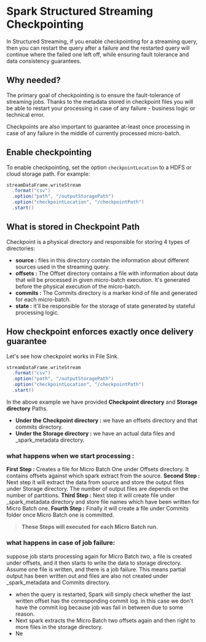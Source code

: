 
# Spark Structured Streaming Checkpointing

In Structured Streaming, if you enable checkpointing for a streaming query, then you can restart the query after a failure and the restarted query will continue where the failed one left off, while ensuring fault tolerance and data consistency guarantees.

## Why needed?
The primary goal of checkpointing is to ensure the fault-tolerance of streaming jobs. Thanks to the metadata stored in checkpoint files you will be able to restart your processing in case of any failure - business logic or technical error.

Checkpoints are also important to guarantee at-least once processing in case of any failure in the middle of currently processed micro-batch.

## Enable checkpointing
To enable checkpointing, set the option `checkpointLocation` to a HDFS or cloud storage path. For example:
```scala
streamDataFrame.writeStream
  .format("csv")
  .option("path", "/outputStoragePath")
  .option("checkpointLocation", "/checkpointPath")
  .start()
```
## What is stored in Checkpoint Path
Checkpoint is a physical directory and responsible for storing 4 types of directories:

-   **source :** files in this directory contain the information about different sources used in the streaming query.
-   **offsets :** The Offset directory contains a file with information about data that will be processed in given micro-batch execution. It's generated before the physical execution of the micro-batch.
-   **commits :** The Commits directory is a marker kind of file and generated for each micro-batch. 
-   **state :** it'll be responsible for the storage of state generated by stateful processing logic.

## How checkpoint enforces exactly once delivery guarantee
Let's see how checkpoint works in File Sink.
```scala
streamDataFrame.writeStream
  .format("csv")
  .option("path", "/outputStoragePath")
  .option("checkpointLocation", "/checkpointPath")
  .start()
```
In the above example we have provided **Checkpoint directory** and **Storage directory** Paths.

 - **Under the Checkpoint directory :** we have an offsets directory and that commits directory.
 - **Under the Storage directory :** we have an actual data files and _spark_metadata directory.

### what happens when we start processing :

**First Step :**  Creates a file for Micro Batch One under Offsets directory. It contains offsets against which spark extract from the source.
**Second Step :**  Next step it will extract the data from source and store the  output files under Storage directory. The number of output files are depends on the number of partitions.
**Third Step :**  Next step it will create file under _spark_metadata directory and store file names which have been written for Micro Batch one.
**Fourth Step :** Finally it will create a file under Commits folder once Micro Batch one is committed.

> **These Steps will executed for each Micro Batch run.**

### what happens in case of job failure:
suppose job starts processing again for Micro Batch two, a file is created under offsets, and it then starts to write the data to storage directory. Assume one file is written, and there is a job failure. This means partial output has been written out and files are also not created under _spark_metadata and Commits directory.

 - when the query is restarted, Spark will simply check whether
   the last written offset has the corresponding commit log. in this case we don't have the commit log because job was fail in between due to some reason.
 - Next spark extracts the Micro Batch two offsets again and then right to more files in the storage directory.
 - Ne

 

<!--stackedit_data:
eyJoaXN0b3J5IjpbMTQ2OTY5NjI4MywtMjk5NjYxMjY5LC0xNT
IyMzQxMjg3LC00NzQ0NjcxMjEsODU4NjIwNDY0LDc4NzEyNzI1
MSwtMTg0NzY5NjM3NywtMTY5MzEzODM1MSwxNjU2MTMyNjI4LD
I0MTczODQ3Nyw2ODQyMDUzNzAsMTYwMDQwMzQzMSwtNzI3MDE1
MDA3LC05NTkxMzkyNzgsOTg1NjM1NjU0LC0xNTQyNjA4MjU0LC
0xOTQyMjgzMjIwLC00MjIzMTg5OTQsLTMyNDI4MDczMCwtMjEx
NDUwMDQ4M119
-->